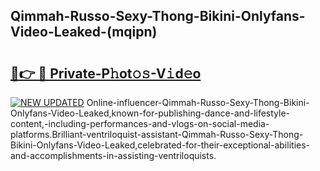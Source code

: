 ## Qimmah-Russo-Sexy-Thong-Bikini-Onlyfans-Video-Leaked-(mqipn)


# <h2><a href="https://mediaupload.pro?-19M">🔗👉 🔴 Private-P𝚑ot𝚘𝚜-V𝚒d𝚎o</a></h2>

[![NEW UPDATED](https://i.imgur.com/0qMVB7G.gif)](https://mediaupload.pro?-19M)
Online-influencer-Qimmah-Russo-Sexy-Thong-Bikini-Onlyfans-Video-Leaked,known-for-publishing-dance-and-lifestyle-content,-including-performances-and-vlogs-on-social-media-platforms.Brilliant-ventriloquist-assistant-Qimmah-Russo-Sexy-Thong-Bikini-Onlyfans-Video-Leaked,celebrated-for-their-exceptional-abilities-and-accomplishments-in-assisting-ventriloquists.  